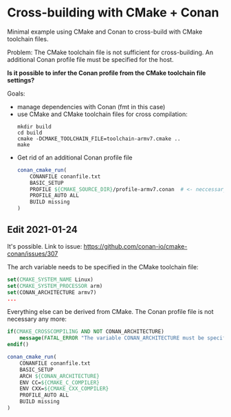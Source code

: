 # Cross-building with CMake + Conan

Minimal example using CMake and Conan to cross-build with CMake toolchain files.

Problem: The CMake toolchain file is not sufficient for cross-building. An additional Conan profile file must be specified for the host.

**Is it possible to infer the Conan profile from the CMake toolchain file settings?**

Goals:
- manage dependencies with Conan (fmt in this case)
- use CMake and CMake toolchain files for cross compilation:
  ```
  mkdir build
  cd build
  cmake -DCMAKE_TOOLCHAIN_FILE=toolchain-armv7.cmake ..
  make
  ```
- Get rid of an additional Conan profile file
  ```cmake
  conan_cmake_run(
      CONANFILE conanfile.txt
      BASIC_SETUP
      PROFILE ${CMAKE_SOURCE_DIR}/profile-armv7.conan  # <- neccessary?
      PROFILE_AUTO ALL
      BUILD missing
  )
  ```

## Edit 2021-01-24

It's possible. Link to issue: https://github.com/conan-io/cmake-conan/issues/307

The arch variable needs to be specified in the CMake toolchain file:
```cmake
set(CMAKE_SYSTEM_NAME Linux)
set(CMAKE_SYSTEM_PROCESSOR arm)
set(CONAN_ARCHITECTURE armv7)
...
```

Everything else can be derived from CMake. The Conan profile file is not necessary any more:

```cmake
if(CMAKE_CROSSCOMPILING AND NOT CONAN_ARCHITECTURE)
    message(FATAL_ERROR "The variable CONAN_ARCHITECTURE must be specified for cross-compiling")
endif()

conan_cmake_run(
    CONANFILE conanfile.txt
    BASIC_SETUP
    ARCH ${CONAN_ARCHITECTURE}
    ENV CC=${CMAKE_C_COMPILER}
    ENV CXX=${CMAKE_CXX_COMPILER}
    PROFILE_AUTO ALL
    BUILD missing
)
```
